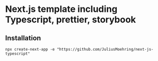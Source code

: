 # Next.js template including Typescript, prettier, storybook

## Installation

```shell
npx create-next-app -e "https://github.com/JuliusMoehring/next-js-typescript" 
```